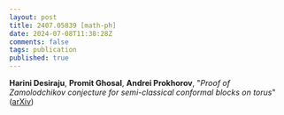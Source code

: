 ```yaml
---
layout: post
title: 2407.05839 [math-ph]
date: 2024-07-08T11:38:28Z
comments: false
tags: publication
published: true
---
```


<b>Harini Desiraju</b>, <b>Promit Ghosal</b>, <b>Andrei Prokhorov</b>, "<i>Proof of Zamolodchikov conjecture for semi-classical conformal blocks on  torus</i>" ([arXiv](http://arxiv.org/abs/2407.05839v1))
